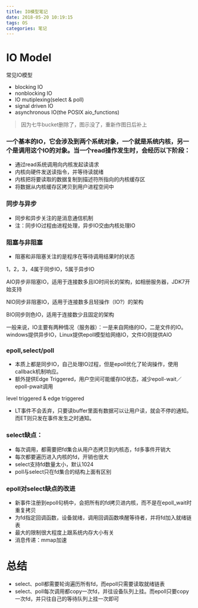 ```yaml
---
title: IO模型笔记
date: 2018-05-20 10:19:15
tags: OS
categories: 笔记
---
```


# IO Model
常见IO模型
- blocking IO
- nonblocking IO
- IO mutiplexing(select & poll)
- signal driven IO
- asynchronous IO(the POSIX aio_functions)

> 因为七牛bucket删除了，图示没了，重新作图日后补上

### 一个基本的IO，它会涉及到两个系统对象，一个就是系统内核，另一个是调用这个IO的对象。当一个read操作发生时，会经历以下阶段：
- 通过read系统调用向内核发起读请求
- 内核向硬件发送读指令，并等待读就绪
- 内核把将要读取的数据复制到描述符所指向的内核缓存区
- 将数据从内核缓存区拷贝到用户进程空间中

### 同步与异步
- 同步和异步关注的是消息通信机制
- 注：同步IO过程由进程处理，异步IO交由内核处理IO

### 阻塞与非阻塞
- 阻塞和非阻塞关注的是程序在等待调用结果时的状态

1，2，3，4属于同步IO，5属于异步IO

AIO异步非阻塞IO，适用于连接数多且IO时间长的架构，如相册服务器，JDK7开始支持

NIO同步非阻塞IO，适用于连接数多且轻操作（IO?）的架构

BIO同步则色IO，适用于连接数少且固定的架构

一般来说，IO主要有两种情况（服务器）：一是来自网络的IO，二是文件的IO。windows提供异步IO，Linux提供epoll模型给网络IO，文件IO则提供AIO

### epoll,select/poll
- 本质上都是同步IO，自己处理IO过程，但是epoll优化了轮询操作，使用callback机制响应。
- 额外提供Edge Triggered，用户空间可能缓存IO状态，减少epoll-wait／epoll-pwait调用

level triggered & edge triggered
- LT事件不会丢弃，只要读buffer里面有数据可以让用户读，就会不停的通知。而ET则只发在事件发生之时通知。

### select缺点：
- 每次调用，都需要把fd集合从用户态拷贝到内核态，fd多事件开销大
- 每次都要遍历进入内核的fd，开销也很大
- select支持fd数量太小，默认1024
- poll与select只在fd集合的结构上面有区别

### epoll对select缺点的改进
- 新事件注册到epoll句柄中，会把所有的fd拷贝进内核，而不是在epoll_wait时重复拷贝
- 为fd指定回调函数，设备就绪，调用回调函数唤醒等待者，并将fd加入就绪链表
- 最大的限制很大程度上跟系统内存大小有关
- 消息传递：mmap加速

# 总结
- select、poll都需要轮询遍历所有fd，而epoll只需要读取就绪链表
- select、poll每次调用都copy一次fd，并往设备队列上挂。而epoll只要copy一次fd，并只往自己的等待队列上挂一次即可

